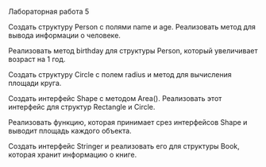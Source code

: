 Лабораторная работа 5

Создать структуру Person с полями name и age. Реализовать метод для вывода информации о человеке.

Реализовать метод birthday для структуры Person, который увеличивает возраст на 1 год.

Создать структуру Circle с полем radius и метод для вычисления площади круга.

Создать интерфейс Shape с методом Area(). Реализовать этот интерфейс для структур Rectangle и Circle.

Реализовать функцию, которая принимает срез интерфейсов Shape и выводит площадь каждого объекта.

Создать интерфейс Stringer и реализовать его для структуры Book, которая хранит информацию о книге.
